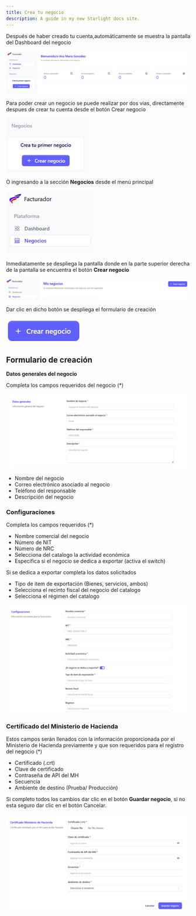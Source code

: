 ```yaml
---
title: Crea tu negocio
description: A guide in my new Starlight docs site.
---
```

Después de haber creado tu cuenta,automáticamente se muestra la pantalla del Dashboard del negocio

![Página de registro](../../../assets/dashboard-init.png)

Para poder crear un negocio se puede realizar por dos vias, directamente despues de crear tu cuenta desde el botón Crear negocio 

![Página de registro](../../../assets/primero.png)

O ingresando a la sección **Negocios** desde el menú principal

![Página de registro](../../../assets/negocios.png)

Inmediatamente se despliega la pantalla donde en la parte superior derecha de la pantalla se encuentra el botón **Crear negocio**


![Página de registro](../../../assets/negocios1.png)

Dar clic en dicho botón se despliega el formulario de creación

![Página de registro](../../../assets/crear-negocio-boton.png)


## Formulario de creación ##


**Datos generales del negocio**

Completa los campos requeridos del negocio (*)

![Página de registro](../../../assets/business-form-1.png)

- Nombre del negocio
- Correo electrónico asociado al negocio
- Teléfono del responsable
- Descripción del negocio



### Configuraciones

Completa los campos requeridos (*)

- Nombre comercial del negocio
- Número de NIT
- Número de NRC
- Selecciona del catalogo la actividad económica
- Especifica si el negocio se dedica a exportar (activa el switch)

Si se dedica a exportar completa los datos solicitados

- Tipo de item de exportación (Bienes, servicios, ambos)
- Selecciona el recinto fiscal del negocio del catalogo
- Selecciona el régimen del catalogo

![Página de registro](../../../assets/business-form-2.png)


### Certificado del Ministerio de Hacienda

Estos campos serán llenados con la información proporcionada por el Ministerio de Hacienda previamente y que son requeridos para el registro del negocio (*)

- Certificado (.crt)
- Clave de certificado
- Contraseña de API del MH
- Secuencia
- Ambiente de destino (Prueba/ Producción)

Si completo todos los cambios dar clic en el botón **Guardar negocio**, si no esta seguro dar clic en el botón Cancelar.

![Página de registro](../../../assets/business-form-3.png)
